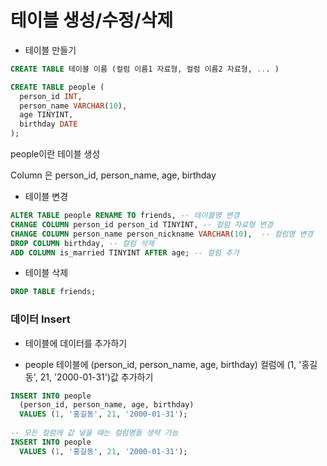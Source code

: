 # 테이블 생성/수정/삭제

- 테이블 만들기

```sql
CREATE TABLE 테이블 이름 (컬럼 이름1 자료형, 컬럼 이름2 자료형, ... )
```



```Sql
CREATE TABLE people (
  person_id INT,
  person_name VARCHAR(10),
  age TINYINT,
  birthday DATE
);
```

people이란 테이블 생성

Column 은 person_id, person_name, age, birthday

- 테이블 변경

```sql
ALTER TABLE people RENAME TO friends, -- 테이블명 변경
CHANGE COLUMN person_id person_id TINYINT, -- 컬럼 자료형 변경
CHANGE COLUMN person_name person_nickname VARCHAR(10),  -- 컬럼명 변경
DROP COLUMN birthday, -- 컬럼 삭제
ADD COLUMN is_married TINYINT AFTER age; -- 컬럼 추가
```

- 테이블 삭제

```sql
DROP TABLE friends;
```



### 데이터 Insert

- 테이블에 데이터를 추가하기

- people 테이블에 (person_id, person_name, age, birthday) 컬럼에 (1, '홍길동', 21, '2000-01-31')값 추가하기

```sql
INSERT INTO people
  (person_id, person_name, age, birthday)
  VALUES (1, '홍길동', 21, '2000-01-31');
  
-- 모든 컬럼에 값 넣을 때는 컬럼명들 생략 가능
INSERT INTO people
  VALUES (1, '홍길동', 21, '2000-01-31');
```

